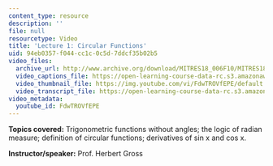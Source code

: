 ```yaml
---
content_type: resource
description: ''
file: null
resourcetype: Video
title: 'Lecture 1: Circular Functions'
uid: 94eb0357-f044-cc1c-0c5d-7ddcf35b02b5
video_files:
  archive_url: http://www.archive.org/download/MITRES18_006F10/MITRES18_006F10_26_0301_300k.mp4
  video_captions_file: https://open-learning-course-data-rc.s3.amazonaws.com/res-18-006-calculus-revisited-single-variable-calculus-fall-2010/1f204fd72a6f5259abfa1c5f8c2dffbb_FdwTROVfEPE.vtt
  video_thumbnail_file: https://img.youtube.com/vi/FdwTROVfEPE/default.jpg
  video_transcript_file: https://open-learning-course-data-rc.s3.amazonaws.com/res-18-006-calculus-revisited-single-variable-calculus-fall-2010/8795bbabbdb9dc34507a67c743f19319_FdwTROVfEPE.pdf
video_metadata:
  youtube_id: FdwTROVfEPE
---
```


**Topics covered:** Trigonometric functions without angles; the logic of radian measure; definition of circular functions; derivatives of sin x and cos x.

**Instructor/speaker:** Prof. Herbert Gross